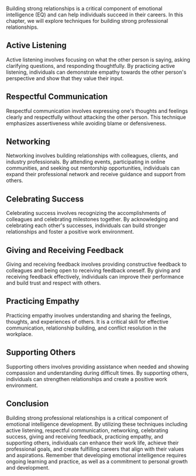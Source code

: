 
Building strong relationships is a critical component of emotional intelligence (EQ) and can help individuals succeed in their careers. In this chapter, we will explore techniques for building strong professional relationships.

Active Listening
----------------

Active listening involves focusing on what the other person is saying, asking clarifying questions, and responding thoughtfully. By practicing active listening, individuals can demonstrate empathy towards the other person's perspective and show that they value their input.

Respectful Communication
------------------------

Respectful communication involves expressing one's thoughts and feelings clearly and respectfully without attacking the other person. This technique emphasizes assertiveness while avoiding blame or defensiveness.

Networking
----------

Networking involves building relationships with colleagues, clients, and industry professionals. By attending events, participating in online communities, and seeking out mentorship opportunities, individuals can expand their professional network and receive guidance and support from others.

Celebrating Success
-------------------

Celebrating success involves recognizing the accomplishments of colleagues and celebrating milestones together. By acknowledging and celebrating each other's successes, individuals can build stronger relationships and foster a positive work environment.

Giving and Receiving Feedback
-----------------------------

Giving and receiving feedback involves providing constructive feedback to colleagues and being open to receiving feedback oneself. By giving and receiving feedback effectively, individuals can improve their performance and build trust and respect with others.

Practicing Empathy
------------------

Practicing empathy involves understanding and sharing the feelings, thoughts, and experiences of others. It is a critical skill for effective communication, relationship building, and conflict resolution in the workplace.

Supporting Others
-----------------

Supporting others involves providing assistance when needed and showing compassion and understanding during difficult times. By supporting others, individuals can strengthen relationships and create a positive work environment.

Conclusion
----------

Building strong professional relationships is a critical component of emotional intelligence development. By utilizing these techniques including active listening, respectful communication, networking, celebrating success, giving and receiving feedback, practicing empathy, and supporting others, individuals can enhance their work life, achieve their professional goals, and create fulfilling careers that align with their values and aspirations. Remember that developing emotional intelligence requires ongoing learning and practice, as well as a commitment to personal growth and development.

